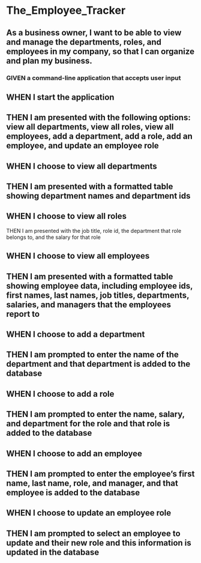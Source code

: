 # The_Employee_Tracker
## As a business owner, I want to be able to view and manage the departments, roles, and employees in my company, so that I can organize and plan my business.

### GIVEN a command-line application that accepts user input
## WHEN I start the application
## THEN I am presented with the following options: view all departments, view all roles, view all employees, add a department, add a role, add an employee, and update an employee role
## WHEN I choose to view all departments
## THEN I am presented with a formatted table showing department names and department ids
## WHEN I choose to view all roles
THEN I am presented with the job title, role id, the department that role belongs to, and the salary for that role
## WHEN I choose to view all employees
## THEN I am presented with a formatted table showing employee data, including employee ids, first names, last names, job titles, departments, salaries, and managers that the employees report to
## WHEN I choose to add a department
## THEN I am prompted to enter the name of the department and that department is added to the database
## WHEN I choose to add a role
## THEN I am prompted to enter the name, salary, and department for the role and that role is added to the database
## WHEN I choose to add an employee
## THEN I am prompted to enter the employee’s first name, last name, role, and manager, and that employee is added to the database
## WHEN I choose to update an employee role
## THEN I am prompted to select an employee to update and their new role and this information is updated in the database
